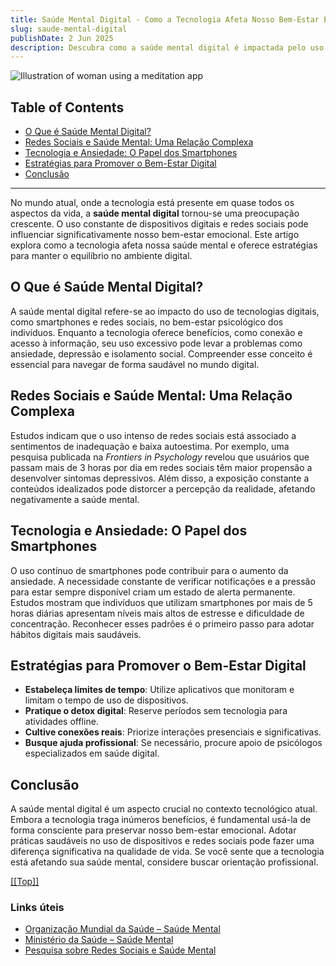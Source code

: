 ```yaml
---
title: Saúde Mental Digital - Como a Tecnologia Afeta Nosso Bem-Estar Emocional
slug: saude-mental-digital
publishDate: 2 Jun 2025
description: Descubra como a saúde mental digital é impactada pelo uso da tecnologia e aprenda estratégias para promover o bem-estar emocional no mundo conectado.
---
```


![Illustration of woman using a meditation app](/assets/blog/casual-life-3d-meditation-crystal.webp)

  <h2><a name="top"></a>Table of Contents</h2>
  <ul>
    <li><a href="#saude-mental-digital">O Que é Saúde Mental Digital?</a></li>
    <li><a href="#redes-sociais">Redes Sociais e Saúde Mental: Uma Relação Complexa</a></li>
    <li><a href="#smartphones">Tecnologia e Ansiedade: O Papel dos Smartphones</a></li>
    <li><a href="#estrategias">Estratégias para Promover o Bem-Estar Digital</a></li>
    <li><a href="#conclusao">Conclusão</a></li>
  </ul>

  <hr>

  <section>
    <p>No mundo atual, onde a tecnologia está presente em quase todos os aspectos da vida, a <strong>saúde mental digital</strong> tornou-se uma preocupação crescente. O uso constante de dispositivos digitais e redes sociais pode influenciar significativamente nosso bem-estar emocional. Este artigo explora como a tecnologia afeta nossa saúde mental e oferece estratégias para manter o equilíbrio no ambiente digital.</p>
  </section>

  <section>
    <h2><a name="saude-mental-digital"></a>O Que é Saúde Mental Digital?</h2>
    <p>A saúde mental digital refere-se ao impacto do uso de tecnologias digitais, como smartphones e redes sociais, no bem-estar psicológico dos indivíduos. Enquanto a tecnologia oferece benefícios, como conexão e acesso à informação, seu uso excessivo pode levar a problemas como ansiedade, depressão e isolamento social. Compreender esse conceito é essencial para navegar de forma saudável no mundo digital.</p>
  </section>

  <section>
    <h2><a name="redes-sociais"></a>Redes Sociais e Saúde Mental: Uma Relação Complexa</h2>
    <p>Estudos indicam que o uso intenso de redes sociais está associado a sentimentos de inadequação e baixa autoestima. Por exemplo, uma pesquisa publicada na <em>Frontiers in Psychology</em> revelou que usuários que passam mais de 3 horas por dia em redes sociais têm maior propensão a desenvolver sintomas depressivos. Além disso, a exposição constante a conteúdos idealizados pode distorcer a percepção da realidade, afetando negativamente a saúde mental.</p>
  </section>

  <section>
    <h2><a name="smartphones"></a>Tecnologia e Ansiedade: O Papel dos Smartphones</h2>
    <p>O uso contínuo de smartphones pode contribuir para o aumento da ansiedade. A necessidade constante de verificar notificações e a pressão para estar sempre disponível criam um estado de alerta permanente. Estudos mostram que indivíduos que utilizam smartphones por mais de 5 horas diárias apresentam níveis mais altos de estresse e dificuldade de concentração. Reconhecer esses padrões é o primeiro passo para adotar hábitos digitais mais saudáveis.</p>
  </section>

  <section>
    <h2><a name="estrategias"></a>Estratégias para Promover o Bem-Estar Digital</h2>
    <ul>
      <li><strong>Estabeleça limites de tempo</strong>: Utilize aplicativos que monitoram e limitam o tempo de uso de dispositivos.</li>
      <li><strong>Pratique o detox digital</strong>: Reserve períodos sem tecnologia para atividades offline.</li>
      <li><strong>Cultive conexões reais</strong>: Priorize interações presenciais e significativas.</li>
      <li><strong>Busque ajuda profissional</strong>: Se necessário, procure apoio de psicólogos especializados em saúde digital.</li>
    </ul>
  </section>

  <section>
    <h2><a name="conclusao"></a>Conclusão</h2>
    <p>A saúde mental digital é um aspecto crucial no contexto tecnológico atual. Embora a tecnologia traga inúmeros benefícios, é fundamental usá-la de forma consciente para preservar nosso bem-estar emocional. Adotar práticas saudáveis no uso de dispositivos e redes sociais pode fazer uma diferença significativa na qualidade de vida. Se você sente que a tecnologia está afetando sua saúde mental, considere buscar orientação profissional.</p>
    <p><a href="#top">[[Top]]</a></p>
  </section>

  <footer>
    <h3>Links úteis</h3>
    <ul>
      <li><a href="https://www.who.int/mental_health/pt/" target="_blank">Organização Mundial da Saúde – Saúde Mental</a></li>
      <li><a href="https://www.gov.br/saude/pt-br/assuntos/saude-de-a-a-z/s/saude-mental" target="_blank">Ministério da Saúde – Saúde Mental</a></li>
      <li><a href="https://www.ncbi.nlm.nih.gov/pmc/articles/PMC7364393/" target="_blank">Pesquisa sobre Redes Sociais e Saúde Mental</a></li>
    </ul>
  </footer>

</body>